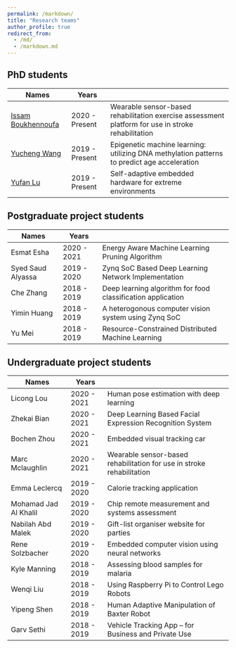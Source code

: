 ```yaml
---
permalink: /markdown/
title: "Research teams"
author_profile: true
redirect_from: 
  - /md/
  - /markdown.md
---
```


## PhD students

| Names                   | Years            |                                                              |
| --------                | ---------------- | ------------------------------------------------------------ |
| [Issam Boukhennoufa](https://balancezhai.github.io/portfolio/protfolio-2/) | 2020 - Present   | Wearable sensor-based rehabilitation exercise assessment platform for use in stroke rehabilitation                          |
| [Yucheng Wang](https://balancezhai.github.io/portfolio/protfolio-3/)       | 2019 - Present   | Epigenetic machine learning: utilizing DNA methylation patterns to predict age acceleration                          |
| [Yufan Lu](https://balancezhai.github.io/portfolio/portfolio-1/)           | 2019 - Present   | Self-adaptive embedded hardware for extreme environments     |

## Postgraduate project students

| Names                   | Years            |                                                              |
| --------                | ---------------- | ------------------------------------------------------------ |
| Esmat Esha       | 2020 - 2021   | Energy Aware Machine Learning Pruning Algorithm     |
| Syed Saud Alyassa       | 2019 - 2020   | Zynq SoC Based Deep Learning Network Implementation   |
| Che Zhang | 2018 - 2019   | Deep learning algorithm for food classification application                         |
| Yimin Huang | 2018 - 2019   | A heterogonous computer vision system using Zynq SoC                 |
| Yu Mei | 2018 - 2019   | Resource-Constrained Distributed Machine Learning                         |

## Undergraduate project students

| Names                   | Years            |                                                              |
| --------                | ---------------- | ------------------------------------------------------------ |
| Licong Lou         | 2020 - 2021   | Human pose estimation with deep learning |
| Zhekai Bian        | 2020 - 2021   | Deep Learning Based Facial Expression Recognition System |
| Bochen Zhou        | 2020 - 2021   | Embedded visual tracking car |
| Marc Mclaughlin    | 2020 - 2021   | Wearable sensor-based rehabilitation for use in stroke rehabilitation |
| Emma Leclercq    | 2019 - 2020   | Calorie tracking application |
| Mohamad Jad Al Khalil    | 2019 - 2020    | Chip remote measurement and systems assessment |
| Nabilah Abd Malek    | 2019 - 2020    | Gift-list organiser website for parties |
| Rene Solzbacher   | 2019 - 2020    | Embedded computer vision using neural networks |
| Kyle Manning   | 2018 - 2019    | Assessing blood samples for malaria |
| Wenqi Liu   | 2018 - 2019    | Using Raspberry Pi to Control Lego Robots |
| Yipeng Shen   | 2018 - 2019    | Human Adaptive Manipulation of Baxter Robot |
| Garv Sethi  | 2018 - 2019    | Vehicle Tracking App – for Business and Private Use|



